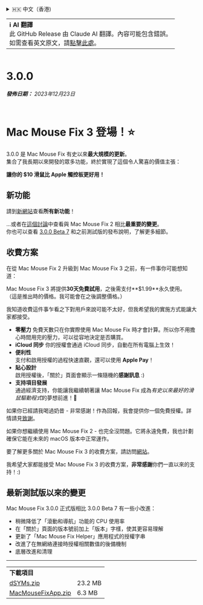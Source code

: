 <details>
<summary>🇭🇰 中文（香港)</summary>

[🇬🇧 English (GitHub)](https://github.com/noah-nuebling/mac-mouse-fix/releases/tag/3.0.0)\
[🇦🇩 Català](https://redirect.macmousefix.com/?target=mmf-release&tag=3.0.0&locale=ca)\
[🇩🇪 Deutsch](https://redirect.macmousefix.com/?target=mmf-release&tag=3.0.0&locale=de)\
[🇪🇸 Español](https://redirect.macmousefix.com/?target=mmf-release&tag=3.0.0&locale=es)\
[🇫🇷 Français](https://redirect.macmousefix.com/?target=mmf-release&tag=3.0.0&locale=fr)\
[🇮🇩 Indonesia](https://redirect.macmousefix.com/?target=mmf-release&tag=3.0.0&locale=id)\
[🇮🇹 Italiano](https://redirect.macmousefix.com/?target=mmf-release&tag=3.0.0&locale=it)\
[🇭🇺 Magyar](https://redirect.macmousefix.com/?target=mmf-release&tag=3.0.0&locale=hu)\
[🇳🇱 Nederlands](https://redirect.macmousefix.com/?target=mmf-release&tag=3.0.0&locale=nl)\
[🇵🇱 Polski](https://redirect.macmousefix.com/?target=mmf-release&tag=3.0.0&locale=pl)\
[🇧🇷 Português (Brasil)](https://redirect.macmousefix.com/?target=mmf-release&tag=3.0.0&locale=pt-BR)\
[🇵🇹 Português (Portugal)](https://redirect.macmousefix.com/?target=mmf-release&tag=3.0.0&locale=pt-PT)\
[🇷🇴 Română](https://redirect.macmousefix.com/?target=mmf-release&tag=3.0.0&locale=ro)\
[🇸🇪 Svenska](https://redirect.macmousefix.com/?target=mmf-release&tag=3.0.0&locale=sv)\
[🇻🇳 Tiếng Việt](https://redirect.macmousefix.com/?target=mmf-release&tag=3.0.0&locale=vi)\
[🇹🇷 Türkçe](https://redirect.macmousefix.com/?target=mmf-release&tag=3.0.0&locale=tr)\
[🇨🇿 Čeština](https://redirect.macmousefix.com/?target=mmf-release&tag=3.0.0&locale=cs)\
[🇬🇷 Ελληνικά](https://redirect.macmousefix.com/?target=mmf-release&tag=3.0.0&locale=el)\
[🇷🇺 Русский](https://redirect.macmousefix.com/?target=mmf-release&tag=3.0.0&locale=ru)\
[🇺🇦 Українська](https://redirect.macmousefix.com/?target=mmf-release&tag=3.0.0&locale=uk)\
[🇮🇱 עברית](https://redirect.macmousefix.com/?target=mmf-release&tag=3.0.0&locale=he)\
[🇸🇦 العربية](https://redirect.macmousefix.com/?target=mmf-release&tag=3.0.0&locale=ar)\
[🇮🇳 हिन्दी](https://redirect.macmousefix.com/?target=mmf-release&tag=3.0.0&locale=hi)\
[🇹🇭 ไทย](https://redirect.macmousefix.com/?target=mmf-release&tag=3.0.0&locale=th)\
[🇨🇳 中文 (简体)](https://redirect.macmousefix.com/?target=mmf-release&tag=3.0.0&locale=zh-Hans)\
[🇨🇳 中文 (繁體)](https://redirect.macmousefix.com/?target=mmf-release&tag=3.0.0&locale=zh-Hant)\
**🇭🇰 中文（香港)**\
[🇯🇵 日本語](https://redirect.macmousefix.com/?target=mmf-release&tag=3.0.0&locale=ja)\
[🇰🇷 한국어](https://redirect.macmousefix.com/?target=mmf-release&tag=3.0.0&locale=ko)\
[Help translate Mac Mouse Fix to different languages!](https://github.com/noah-nuebling/mac-mouse-fix/discussions/731)
</details>
<table align=><td>
<b>ℹ️ AI 翻譯</b><br>
此 GitHub Release 由 Claude AI 翻譯。內容可能包含錯誤。<br>
如需查看英文原文，請<a href="https://github.com/noah-nuebling/mac-mouse-fix/releases/tag/3.0.0">點擊此處</a>。
</td></table>

<table></table>

# 3.0.0
***發佈日期：** 2023年12月23日*

<br>

# Mac Mouse Fix 3 登場！⭐️

3.0.0 是 Mac Mouse Fix 有史以來**最大規模的更新**。\
集合了我長期以來開發的眾多功能，終於實現了這個令人驚喜的價值主張：

**讓你的 $10 滑鼠比 Apple 觸控板更好用！**

## 新功能

請到[新網站](http://macmousefix.com/)查看**所有新功能**！

...或者在[這個討論](https://github.com/noah-nuebling/mac-mouse-fix/discussions/743#discussioncomment-7938922)中查看與 Mac Mouse Fix 2 相比**最重要的變更**。\
你也可以查看 [3.0.0 Beta 7](https://redirect.macmousefix.com/?target=mmf-release&tag=3.0.0-Beta-7&locale=zh-HK) 和之前測試版的發布說明，了解更多細節。

## 收費方案

在從 Mac Mouse Fix 2 升級到 Mac Mouse Fix 3 之前，有一件事你可能想知道：

Mac Mouse Fix 3 將提供**30天免費試用**，之後需支付**$1.99**永久使用。\
（這是推出時的價格。我可能會在之後調整價格。）

我知道收費這件事乍看之下對用戶來說可能不太好，但我希望我的實施方式能讓大家都接受。

- **零壓力**
   免費天數只在你實際使用 Mac Mouse Fix 時才會計算。所以你不用擔心時間用完的壓力，可以從容地決定是否購買。
- **iCloud 同步**
   你的授權會通過 iCloud 同步，自動在所有電腦上生效！
- **便利性**\
   支付和啟用授權的過程快速直觀，還可以使用 **Apple Pay**！
- **貼心設計**\
   啟用授權後，「關於」頁面會顯示一條隨機的**感謝訊息** :)
- **支持項目發展**\
   通過經濟支持，你能讓我繼續朝著讓 Mac Mouse Fix 成為*有史以來最好的滑鼠驅動程式*的夢想前進！🚀

如果你已經請我喝過奶昔 - 非常感謝！作為回報，我會提供你一個免費授權。詳情請見[致謝](https://github.com/noah-nuebling/mac-mouse-fix/blob/master/Acknowledgements.md#-paypal-donations)。

如果你想繼續使用 Mac Mouse Fix 2 - 也完全沒問題。它將永遠免費，我也計劃確保它能在未來的 macOS 版本中正常運作。

要了解更多關於 Mac Mouse Fix 3 的收費方案，請訪問[網站](https://macmousefix.com/#price)。

我希望大家都能接受 Mac Mouse Fix 3 的收費方案，**非常感謝**你們一直以來的支持！:)

## 最新測試版以來的變更

Mac Mouse Fix 3.0.0 正式版相比 3.0.0 Beta 7 有一些小改進：

- 稍微降低了「滾動和導航」功能的 CPU 使用率
- 在「關於」頁面的版本號前加上「版本」字樣，使其更容易理解
- 更新了「Mac Mouse Fix Helper」應用程式的授權字串
- 改進了在無網絡連接時授權相關數值的後備機制
- 底層改進和清理

---

<table align="start">
<tr>
    <td colspan=2>
        <b>下載項目</b>
    </td>
</tr>
<tr>
    <td><a href="https://github.com/noah-nuebling/mac-mouse-fix/releases/download/3.0.0/dSYMs.zip">dSYMs.zip</a></td>
    <td>23.2 MB</td>
</tr>
<tr>
    <td><a href="https://github.com/noah-nuebling/mac-mouse-fix/releases/download/3.0.0/MacMouseFixApp.zip">MacMouseFixApp.zip</a></td>
    <td>6.3 MB</td>
</tr>
</table>